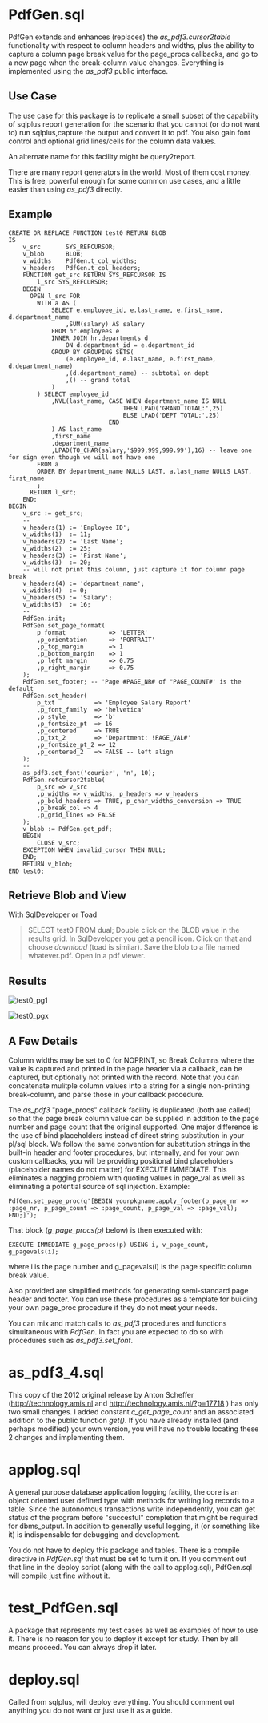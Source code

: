 # PdfGen.sql

PdfGen extends and enhances (replaces) the *as_pdf3.cursor2table* functionality with
respect to column headers and widths, plus the ability to capture a column page break value
for the page_procs callbacks, and go to a new page when the break-column value changes.
Everything is implemented using the *as_pdf3* public interface.

## Use Case
The use case for this package is to replicate a small subset of the capability of
sqlplus report generation for the scenario that you cannot (or do not want to) 
run sqlplus,capture the output and convert it to pdf. You also gain font control
and optional grid lines/cells for the column data values.

An alternate name for this facility might be query2report.

There are many report generators in the world. Most of them cost money.
This is free, powerful enough for some common use cases,
and a little easier than using *as_pdf3* directly.

## Example

    CREATE OR REPLACE FUNCTION test0 RETURN BLOB
    IS
        v_src       SYS_REFCURSOR;
        v_blob      BLOB;
        v_widths    PdfGen.t_col_widths;
        v_headers   PdfGen.t_col_headers;
        FUNCTION get_src RETURN SYS_REFCURSOR IS
            l_src SYS_REFCURSOR;
        BEGIN
          OPEN l_src FOR
            WITH a AS (
                SELECT e.employee_id, e.last_name, e.first_name, d.department_name
                    ,SUM(salary) AS salary
                FROM hr.employees e
                INNER JOIN hr.departments d
                    ON d.department_id = e.department_id
                GROUP BY GROUPING SETS(
                    (e.employee_id, e.last_name, e.first_name, d.department_name)
                    ,(d.department_name) -- subtotal on dept
                    ,() -- grand total
                )
            ) SELECT employee_id
                ,NVL(last_name, CASE WHEN department_name IS NULL
                                    THEN LPAD('GRAND TOTAL:',25)
                                    ELSE LPAD('DEPT TOTAL:',25)
                                END
                ) AS last_name
                ,first_name
                ,department_name
                ,LPAD(TO_CHAR(salary,'$999,999,999.99'),16) -- leave one for sign even though we will not have one
            FROM a
            ORDER BY department_name NULLS LAST, a.last_name NULLS LAST, first_name
            ;
          RETURN l_src;
        END;
    BEGIN
        v_src := get_src;
        --
        v_headers(1) := 'Employee ID';
        v_widths(1)  := 11;
        v_headers(2) := 'Last Name';
        v_widths(2)  := 25;
        v_headers(3) := 'First Name';
        v_widths(3)  := 20;
        -- will not print this column, just capture it for column page break
        v_headers(4) := 'department_name';
        v_widths(4)  := 0;
        v_headers(5) := 'Salary';
        v_widths(5)  := 16;
        --
        PdfGen.init;
        PdfGen.set_page_format(
            p_format            => 'LETTER' 
            ,p_orientation      => 'PORTRAIT'
            ,p_top_margin       => 1
            ,p_bottom_margin    => 1
            ,p_left_margin      => 0.75
            ,p_right_margin     => 0.75
        );
        PdfGen.set_footer; -- 'Page #PAGE_NR# of "PAGE_COUNT#' is the default
        PdfGen.set_header(
            p_txt           => 'Employee Salary Report'
            ,p_font_family  => 'helvetica'
            ,p_style        => 'b'
            ,p_fontsize_pt  => 16
            ,p_centered     => TRUE
            ,p_txt_2        => 'Department: !PAGE_VAL#'
            ,p_fontsize_pt_2 => 12
            ,p_centered_2   => FALSE -- left align
        );
        --
        as_pdf3.set_font('courier', 'n', 10);
        PdfGen.refcursor2table(
            p_src => v_src
            ,p_widths => v_widths, p_headers => v_headers
            ,p_bold_headers => TRUE, p_char_widths_conversion => TRUE
            ,p_break_col => 4
            ,p_grid_lines => FALSE
        );
        v_blob := PdfGen.get_pdf;
        BEGIN
            CLOSE v_src;
        EXCEPTION WHEN invalid_cursor THEN NULL;
        END;
        RETURN v_blob;
    END test0;

## Retrieve Blob and View

With SqlDeveloper or Toad 
>SELECT test0 FROM dual;
Double click on the BLOB value in the results grid. In SqlDeveloper you get a pencil icon. Click on that and choose *download* (toad is similar). Save the blob to a file named whatever.pdf. Open in a pdf viewer.

## Results

 ![test0_pg1](/images/test0_pg1.png)

 ![test0_pgx](/images/test0_pgx.png)

## A Few Details

Column widths may be set to 0 for NOPRINT, so Break Columns where the value is captured
and printed in the page header via a callback, can be captured, but optionally not printed with the record.
Note that you can concatenate mulitple column values into a string for a single non-printing break-column,
and parse those in your callback procedure.

The *as_pdf3* "page_procs" callback facility is duplicated (both are called) so that
the page break column value can be supplied in addition to the page number and page count
that the original supported. One major difference is the use of bind placeholders instead
of direct string substitution in your pl/sql block. We follow the same convention for
substitution strings in the built-in header and footer procedures, but internally, and
for your own custom callbacks, you will be providing positional bind placeholders (placeholder names do not matter)
for EXECUTE IMMEDIATE. This eliminates a nagging problem with quoting values 
in page_val as well as eliminating a potential source of sql injection. Example:

    PdfGen.set_page_proc(q'[BEGIN yourpkgname.apply_footer(p_page_nr => :page_nr, p_page_count => :page_count, p_page_val => :page_val); END;]');

That block (*g_page_procs(p)* below) is then executed with:

    EXECUTE IMMEDIATE g_page_procs(p) USING i, v_page_count, g_pagevals(i);

where i is the page number and g_pagevals(i) is the page specific column break value. 

Also provided are simplified methods for generating semi-standard page header and footer.
You can use these procedures as a template for building your own page_proc procedure if they
do not meet your needs.

You can mix and match calls to *as_pdf3* procedures and functions simultaneous with *PdfGen*. In fact
you are expected to do so with procedures such as *as_pdf3.set_font*.

# as_pdf3_4.sql

This copy of the 2012 original release by Anton Scheffer (http://technology.amis.nl and http://technology.amis.nl/?p=17718
) 
has only two small changes. I added constant _c_get_page_count_ and an associated addition to the public function _get()_.
If you have already installed (and perhaps modified) your own version, you will have no trouble locating
these 2 changes and implementing them.

# applog.sql

A general purpose database application logging facility, the core is an object oriented
user defined type with methods for writing log records to a table.
Since the autonomous transactions write independently, you can get status
of the program before "succesful" completion that might be required for dbms_output.
In addition to generally useful logging, it (or something like it)
is indispensable for debugging and development.

You do not have to deploy this package and tables. There is a compile directive in _PdfGen.sql_
that must be set to turn it on. If you comment out that line in the deploy script (along with the call
to applog.sql), PdfGen.sql will compile just fine without it.

# test_PdfGen.sql

A package that represents my test cases as well as examples of how to use it. There is no reason
for you to deploy it except for study. Then by all means proceed. You can always drop it later.

# deploy.sql

Called from sqlplus, will deploy everything. You should comment out anything you do not want or just use it
as a guide.
